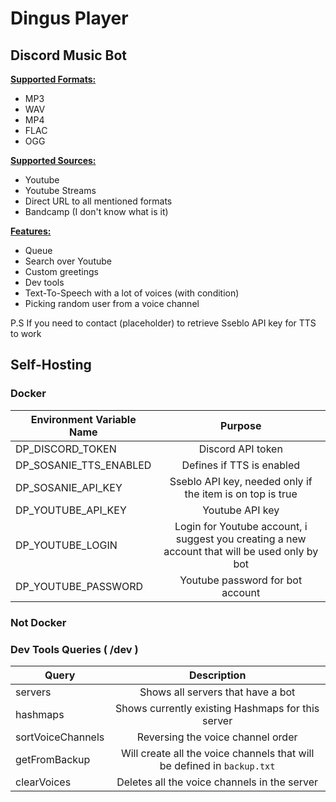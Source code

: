 <h1>Dingus Player</h1>

<h2>Discord Music Bot</h2>

<ins>**Supported Formats:**</ins>
<ul>
    <li>MP3</li>
    <li>WAV</li>
    <li>MP4</li>
    <li>FLAC</li>
    <li>OGG</li>
</ul>

<ins>**Supported Sources:**</ins>
<ul>
    <li>Youtube</li>
    <li>Youtube Streams</li>
    <li>Direct URL to all mentioned formats</li>
    <li>Bandcamp (I don't know what is it)</li>
</ul>

<ins>**Features:**</ins>
<ul>
    <li>Queue</li>
    <li>Search over Youtube</li>
    <li>Custom greetings</li>
    <li>Dev tools</li>
    <li>Text-To-Speech with a lot of voices (with condition)</li>
    <li>Picking random user from a voice channel</li>
</ul>

P.S If you need to contact (placeholder) to retrieve Sseblo API key for TTS to work

<h2>Self-Hosting</h2>

<h3>Docker</h3>

| Environment Variable Name |                                            Purpose                                            |
|---------------------------|:---------------------------------------------------------------------------------------------:|
| DP_DISCORD_TOKEN          |                                       Discord API token                                       |
 | DP_SOSANIE_TTS_ENABLED    |                                   Defines if TTS is enabled                                   |
| DP_SOSANIE_API_KEY        |                   Sseblo API key, needed only if the item is on top is true                   |
| DP_YOUTUBE_API_KEY        |                                        Youtube API key                                        |
| DP_YOUTUBE_LOGIN          | Login for Youtube account, i suggest you creating a new account that will be used only by bot |
| DP_YOUTUBE_PASSWORD       |                               Youtube password for bot account                                |

<h3>Not Docker</h3>

<h3>Dev Tools Queries ( /dev )</h3>

| Query                  |                               Description                               |
|------------------------|:-----------------------------------------------------------------------:|
| servers                |                    Shows all servers that have a bot                    | 
| hashmaps               |            Shows currently existing Hashmaps for this server            |
| sortVoiceChannels      |                    Reversing the voice channel order                    |
| getFromBackup          | Will create all the voice channels that will be defined in `backup.txt` |
| clearVoices            |              Deletes all the voice channels in the server               |
